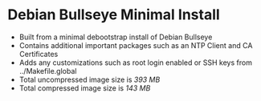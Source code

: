 # Debian Bullseye Minimal Install

- Built from a minimal debootstrap install of Debian Bullseye
- Contains additional important packages such as an NTP Client and CA Certificates
- Adds any customizations such as root login enabled or SSH keys from ../Makefile.global
- Total uncompressed image size is *393 MB*
- Total compressed image size is *143 MB*
